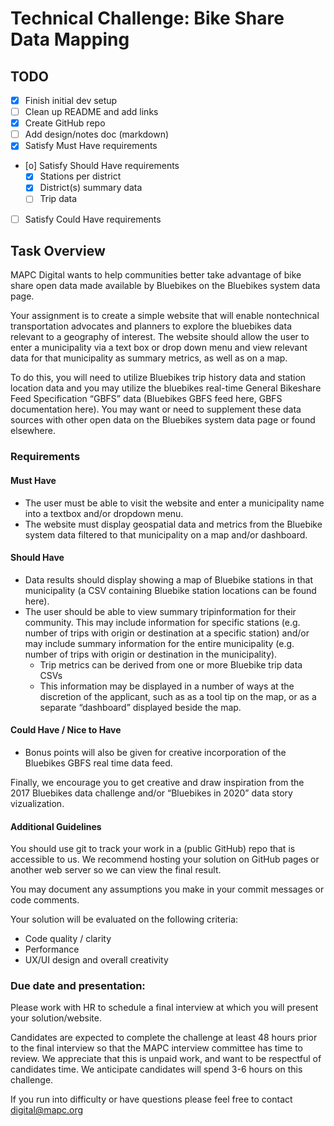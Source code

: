# Technical Challenge: Bike Share Data Mapping
## TODO
* [X] Finish initial dev setup
* [ ] Clean up README and add links
* [X] Create GitHub repo
* [ ] Add design/notes doc (markdown)
* [X] Satisfy Must Have requirements
* [o] Satisfy Should Have requirements
  * [X] Stations per district
  * [X] District(s) summary data
  * [ ] Trip data
* [ ] Satisfy Could Have requirements

## Task Overview
MAPC Digital wants to help communities better take advantage of bike share open data made available by Bluebikes on the Bluebikes system data page.

Your assignment is to create a simple website that will enable nontechnical transportation advocates and planners to explore the bluebikes data relevant to a geography of interest. The website should allow the user to enter a municipality via a text box or drop down menu and view relevant data for that municipality as summary metrics, as well as on a map.

To do this, you will need to utilize Bluebikes trip history data and station location data and you may utilize the bluebikes real-time General Bikeshare Feed Specification “GBFS” data (Bluebikes GBFS feed here, GBFS documentation here). You may want or need to supplement these data sources with other open data on the Bluebikes system data page or found elsewhere.

### Requirements
#### Must Have
* The user must be able to visit the website and enter a municipality name into a textbox and/or dropdown menu.
* The website must display geospatial data and metrics from the Bluebike system data filtered to that municipality on a map and/or dashboard.

#### Should Have
* Data results should display showing a map of Bluebike stations in that municipality (a CSV containing Bluebike station locations can be found here).
* The user should be able to view summary tripinformation for their community. This may include information for specific stations (e.g. number of trips with origin or destination at a specific station) and/or may include summary information for the entire municipality
(e.g. number of trips with origin or destination in the municipality).
  * Trip metrics can be derived from one or more Bluebike trip data CSVs
  * This information may be displayed in a number of ways at the discretion of the applicant, such as as a tool tip on the map, or as a separate “dashboard” displayed beside the map.

#### Could Have / Nice to Have
* Bonus points will also be given for creative incorporation of the Bluebikes GBFS real time data feed.

Finally, we encourage you to get creative and draw inspiration from the 2017 Bluebikes data challenge and/or “Bluebikes in 2020” data story vizualization.

#### Additional Guidelines
You should use git to track your work in a (public GitHub) repo that is accessible to us. We recommend hosting your solution on GitHub pages or another web server so we can view the final result.

You may document any assumptions you make in your commit messages or code comments.

Your solution will be evaluated on the following criteria:
* Code quality / clarity
* Performance
* UX/UI design and overall creativity

### Due date and presentation:
Please work with HR to schedule a final interview at which you will present your solution/website.

Candidates are expected to complete the challenge at least 48 hours prior to the final interview so that the MAPC interview committee has time to review. We appreciate that this is unpaid work, and want to be respectful of candidates time. We anticipate candidates will spend 3-6 hours on this challenge.

If you run into difficulty or have questions please feel free to contact digital@mapc.org
